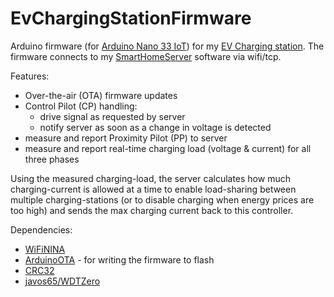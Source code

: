 # EvChargingStationFirmware
Arduino firmware (for [Arduino Nano 33 IoT](https://store.arduino.cc/arduino-nano-33-iot)) for my [EV Charging station](https://github.com/sebdehne/EvChargingStationHardware). The firmware connects to my [SmartHomeServer](https://github.com/sebdehne/SmartHomeServer) software via wifi/tcp.

Features:
- Over-the-air (OTA) firmware updates
- Control Pilot (CP) handling:
  - drive signal as requested by server
  - notify server as soon as a change in voltage is detected
- measure and report Proximity Pilot (PP) to server
- measure and report real-time charging load (voltage & current) for all three phases

Using the measured charging-load, the server calculates how much charging-current is allowed at a time to enable load-sharing between multiple charging-stations (or to disable charging when energy prices are too high) and sends the max charging current back to this controller.


Dependencies:
- [WiFiNINA](https://github.com/arduino-libraries/WiFiNINA)
- [ArduinoOTA](https://github.com/jandrassy/ArduinoOTA) - for writing the firmware to flash
- [CRC32](https://github.com/bakercp/CRC32)
- [javos65/WDTZero](https://github.com/javos65/WDTZero)
